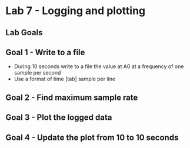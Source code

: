 # Lab 7 - Logging and plotting



## Lab Goals

## Goal 1 - Write to a file

* During 10 seconds write to a file the value at A0 at a frequency of one sample per second
* Use a format of time [tab] sample per line

## Goal 2 - Find maximum sample rate


## Goal 3 - Plot the logged data

## Goal 4 - Update the plot from 10 to 10 seconds






